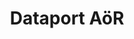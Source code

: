 ---
title: "Dataport AöR"
logo: "/images/dataport.png"
description: "TODO: Description of Dataport"
---